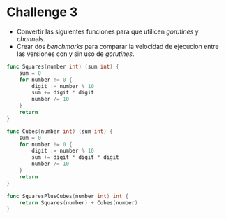# Challenge 3

* Convertir las siguientes funciones para que utilicen _gorutines_ y _channels_.
* Crear dos _benchmarks_ para comparar la velocidad de ejecucion entre las versiones con y sin uso de _gorutines_.

```go
func Squares(number int) (sum int) {
	sum = 0
	for number != 0 {
		digit := number % 10
		sum += digit * digit
		number /= 10
	}
	return
}

func Cubes(number int) (sum int) {
	sum = 0
	for number != 0 {
		digit := number % 10
		sum += digit * digit * digit
		number /= 10
	}
	return
}

func SquaresPlusCubes(number int) int {
	return Squares(number) + Cubes(number)
}
```
